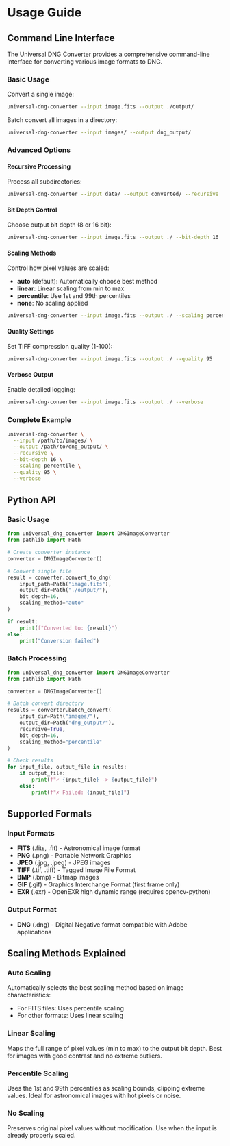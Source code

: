 # Usage Guide

## Command Line Interface

The Universal DNG Converter provides a comprehensive command-line interface for converting various image formats to DNG.

### Basic Usage

Convert a single image:
```bash
universal-dng-converter --input image.fits --output ./output/
```

Batch convert all images in a directory:
```bash
universal-dng-converter --input images/ --output dng_output/
```

### Advanced Options

#### Recursive Processing
Process all subdirectories:
```bash
universal-dng-converter --input data/ --output converted/ --recursive
```

#### Bit Depth Control
Choose output bit depth (8 or 16 bit):
```bash
universal-dng-converter --input image.fits --output ./ --bit-depth 16
```

#### Scaling Methods
Control how pixel values are scaled:

- **auto** (default): Automatically choose best method
- **linear**: Linear scaling from min to max
- **percentile**: Use 1st and 99th percentiles
- **none**: No scaling applied

```bash
universal-dng-converter --input image.fits --output ./ --scaling percentile
```

#### Quality Settings
Set TIFF compression quality (1-100):
```bash
universal-dng-converter --input image.fits --output ./ --quality 95
```

#### Verbose Output
Enable detailed logging:
```bash
universal-dng-converter --input image.fits --output ./ --verbose
```

### Complete Example

```bash
universal-dng-converter \
  --input /path/to/images/ \
  --output /path/to/dng_output/ \
  --recursive \
  --bit-depth 16 \
  --scaling percentile \
  --quality 95 \
  --verbose
```

## Python API

### Basic Usage

```python
from universal_dng_converter import DNGImageConverter
from pathlib import Path

# Create converter instance
converter = DNGImageConverter()

# Convert single file
result = converter.convert_to_dng(
    input_path=Path("image.fits"),
    output_dir=Path("./output/"),
    bit_depth=16,
    scaling_method="auto"
)

if result:
    print(f"Converted to: {result}")
else:
    print("Conversion failed")
```

### Batch Processing

```python
from universal_dng_converter import DNGImageConverter
from pathlib import Path

converter = DNGImageConverter()

# Batch convert directory
results = converter.batch_convert(
    input_dir=Path("images/"),
    output_dir=Path("dng_output/"),
    recursive=True,
    bit_depth=16,
    scaling_method="percentile"
)

# Check results
for input_file, output_file in results:
    if output_file:
        print(f"✓ {input_file} -> {output_file}")
    else:
        print(f"✗ Failed: {input_file}")
```

## Supported Formats

### Input Formats

- **FITS** (.fits, .fit) - Astronomical image format
- **PNG** (.png) - Portable Network Graphics
- **JPEG** (.jpg, .jpeg) - JPEG images
- **TIFF** (.tif, .tiff) - Tagged Image File Format
- **BMP** (.bmp) - Bitmap images
- **GIF** (.gif) - Graphics Interchange Format (first frame only)
- **EXR** (.exr) - OpenEXR high dynamic range (requires opencv-python)

### Output Format

- **DNG** (.dng) - Digital Negative format compatible with Adobe applications

## Scaling Methods Explained

### Auto Scaling
Automatically selects the best scaling method based on image characteristics:
- For FITS files: Uses percentile scaling
- For other formats: Uses linear scaling

### Linear Scaling
Maps the full range of pixel values (min to max) to the output bit depth.
Best for images with good contrast and no extreme outliers.

### Percentile Scaling
Uses the 1st and 99th percentiles as scaling bounds, clipping extreme values.
Ideal for astronomical images with hot pixels or noise.

### No Scaling
Preserves original pixel values without modification.
Use when the input is already properly scaled.
